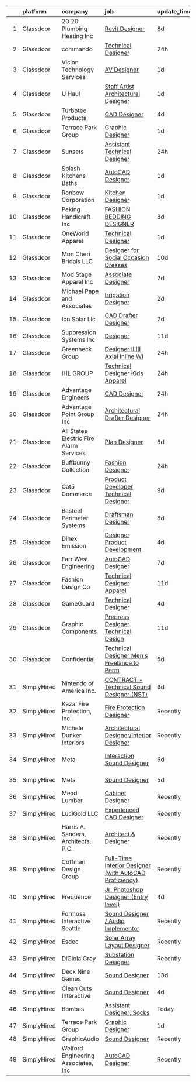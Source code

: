 

|    | platform    | company                                   | job                                                                                                                                                                                                                                                                                                                                                                                                                                                                                                                                                                                                                                                                                                                                                                                                                                                                                                                                                                                                                                                                                                                                                   | update_time   | location                  |
|---:|:------------|:------------------------------------------|:------------------------------------------------------------------------------------------------------------------------------------------------------------------------------------------------------------------------------------------------------------------------------------------------------------------------------------------------------------------------------------------------------------------------------------------------------------------------------------------------------------------------------------------------------------------------------------------------------------------------------------------------------------------------------------------------------------------------------------------------------------------------------------------------------------------------------------------------------------------------------------------------------------------------------------------------------------------------------------------------------------------------------------------------------------------------------------------------------------------------------------------------------|:--------------|:--------------------------|
|  1 | Glassdoor   | 20 20 Plumbing   Heating Inc              | [Revit Designer](https://www.glassdoor.com/partner/jobListing.htm?pos=125&ao=1110586&s=58&guid=00000182aa963e93b4f70b072e3d6398&src=GD_JOB_AD&t=SR&vt=w&ea=1&cs=1_ad815a5e&cb=1660719349975&jobListingId=1008061076671&cpc=8C48BB2340EE80D8&jrtk=3-0-1gal9cfr6j44q801-1gal9cfroihkj801-650bfff7a3a98b70--6NYlbfkN0A_cq-oEF5npqEj9pnIJdmtbY6OBrRj43zpsAjslmUo1mO2OHuSaspo5ORN-uGoQ5Xk1yrm_VpJXrsuoqV0YWpVswNf5Y48DLmrZJ8vup-I8TOpY5sTUfP8R132UXt8M-MNyXmwHk8_L2OD59kqptMzuTxS27-ncjS6qU2lxuddC_wQ1NWLLJ2UFAI6UqnMlCkDh0R7IMoUmDNeDq2fZjYyoFzJ6a6eHfpLvgDSOxvmedzH8_Zw5sx7hVfZGeLRPxRpyOSyGynKKh1cgPXTUx6-i4BIczHSKR9WkoLazBz7HLm2LBPu52KG47YEJs9aNfCekRutyGMlaR5G1exdpEcXkwEiWDDSoArROMdmenoZpGw1FKGKJfNvSpUE0mqRB2pDqVAdlQgmphngUlv07MnqoOGSGwTxCZkFUh3Kjk64yB3JDOEh0EnGNZzltId1EzOMSusxjU_yHQntWf2FQahHI-Q_vLp69R4UEzMk_RKbkM5v7ZEHZ-AANbt_oSUrfmY%3D)                                                                                                                                                                                                                                                                                               | 8d            | Las Vegas, NV             |
|  2 | Glassdoor   | commando                                  | [Technical Designer](https://www.glassdoor.com/partner/jobListing.htm?pos=101&ao=1110586&s=58&guid=00000182aa963e93b4f70b072e3d6398&src=GD_JOB_AD&t=SR&vt=w&ea=1&cs=1_30bcdc5e&cb=1660719349971&jobListingId=1008073841267&cpc=AE0A13503526ED57&jrtk=3-0-1gal9cfr6j44q801-1gal9cfroihkj801-8c53fb63c8b61fde--6NYlbfkN0Br2ksQ6p-YHHgRzZwiwd_kztYRSBS5-IpzXnmUSC-6X-z-zVlmGWgzUNdepTSIZ2qZWJnkyVrEHWfNlgapMGTxud-6O0OoZgf3pvEvUl4GBRofe8lOV3HVPG0RBuTqC_JepiRdIMk3Nlr7AFss5r0v0oczDTDhL363Qs4PdTa9-eq6cnQiAQjORDlis8iTFShxosFquom6KlhGLpikRIaqGWC2RkURPpXWaEocaJHBmtEvQjhBqY1GjjC6jvsBIun_LPkOA1kHHS0Qnd3kCOxytkUAz81jFJ-C2wribv5NAwZ2GKLnf6o_2Qvk7Q1ioLh83vhAg9ac-imhQRDUgRrfXh2LLBrcynRs7IokfCqtEwRA20Eh6iIrrNdWVFfYPqz6tvSMk5OU7l1PWK3QtL77_SHh1rvIai5e5mcJ4GDSqgdTtVyWMO9hsMvRE-t1SB7Yt-bybbHV9Y8Cah6SxzlJQhvgKiuSr67PhWQPV8ONibPBVShxsWTDsYsx013hEkGGHoF23CTWqw%3D%3D)                                                                                                                                                                                                                                                                             | 24h           | South Burlington, VT      |
|  3 | Glassdoor   | Vision Technology Services                | [AV Designer](https://www.glassdoor.com/partner/jobListing.htm?pos=110&ao=1110586&s=58&guid=00000182aa963e93b4f70b072e3d6398&src=GD_JOB_AD&t=SR&vt=w&ea=1&cs=1_0948b981&cb=1660719349973&jobListingId=1008071954326&cpc=5F003D4E935DF3EC&jrtk=3-0-1gal9cfr6j44q801-1gal9cfroihkj801-3f4dfcac5a3f2b50--6NYlbfkN0CNj7aPN_rgJYL26xExsNvwSTMCEOvAd-weWhKQvsDHsoIIkruThzqvRCDh24l_bjLQxGzcWxqW5iSN_w8O7BSQUsgASmAL3w_6b5cL1Yfjp6R6RYa5DX07ngvkypT0ZPR4Raf7kU6GnCw0xQ_ZJHxn9iDbUFdG7C09yvijkNxfd571-h0XVBBmhVqeYHbOrikxXfmQb-ohr_ZpR_pZ8EfDJDPYImY2iRrOzLPcXup26sqeU3MUtqq8LgdyR5-gQClcRaY_goqm_G0N7BCWAOlh-L8KAHTZtTDcwrH5BumgzRk3E_7gvcV4bL5se2UWlgr0CwZhMxTWfYGCgGWr6JqlmCzU3aJUWadWNUzrrHsV1ytFOs5lYh7p9_Ie8PMWx1cAUrWER7FS_JET8uVkoOvJLUUk7uX9_0b2j8b92q6v0KEh5pivMh7xXCrO1GyA-pNEbQllAZ4XpbajjQc8EUR6PKWuZQCSKI8NAywlXCejPhXCLH-ZoLQEGyCByjnUWB111D2uBGr2GhuHXgYV47K5)                                                                                                                                                                                                                                                                                | 1d            | Owings Mills, MD          |
|  4 | Glassdoor   | U Haul                                    | [Staff Artist Architectural Designer](https://www.glassdoor.com/partner/jobListing.htm?pos=123&ao=1110586&s=58&guid=00000182aa963e93b4f70b072e3d6398&src=GD_JOB_AD&t=SR&vt=w&ea=1&cs=1_bfd1b2a6&cb=1660719349975&jobListingId=1008072104198&cpc=4290530157F20621&jrtk=3-0-1gal9cfr6j44q801-1gal9cfroihkj801-2f3f7629067330fd--6NYlbfkN0DdoLzd2nH_jHSLwr2EyTkavNA8xpnfBmQyA5D2SPCveEUkVdE77MG92nAT_ZGLrJ8uGkjKKZFWNlzReuz2wauDRktVVHToaBmlQbgxSCk7TdIGG3DnKQ62IgDgqXUrUe44Ykcst7bSMT62n0NVA8m9NVD2iOxnawclwCeThFA4UKW-xB5e8N14LovF3j2QGroKGhyf1yGew3yBrafV7MbNv0yLTOluiB9dTkEqmGXPoLMSWcr4J7hlLQOVQ8iIE1NOlOyhxZAgIsrxOKEM7o0an_W7MkU1yB-3I-t2Cj3cq0VWwsDe7FoQr5CxZlxUevlN9anZIpOT4-pRJUcZzsUdzy5BHYk5Ux3XhrIFcujBQ-uXTwIAHe0qC3oHr3txQsEaoo9NrceGYjom7O-PZhyK0dfOTRQ4BBu1N6oCAJskGW6A1Ssh4x83vdj8jz71dF3rTWEzec1ayRNRwO4C1UNILePSbzDo7eyqu1lFgRkkODNabTJhtLvB5rDZhFLhIo7Bk_pSnz0XoQ%3D%3D)                                                                                                                                                                                                                                                            | 1d            | Phoenix, AZ               |
|  5 | Glassdoor   | Turbotec Products                         | [CAD Designer](https://www.glassdoor.com/partner/jobListing.htm?pos=108&ao=1110586&s=58&guid=00000182aa963e93b4f70b072e3d6398&src=GD_JOB_AD&t=SR&vt=w&ea=1&cs=1_67a036b8&cb=1660719349972&jobListingId=1008068362493&cpc=667AE6FB9717E4B9&jrtk=3-0-1gal9cfr6j44q801-1gal9cfroihkj801-9fd5c95f98394e45--6NYlbfkN0BuJRXdvue9dolYTmuHwn9XHfC0H7lVX1XEupFdILV34sA0xxdJW2kGSca0JTNFmQvbz8i2rJUwqs6iCAP5EvjyeuLCYoXrrU-oAeAcdNQQoiwKoozbvUHaTI7tGG_G3PE0HzCnHovn9y4MospxKHrwuGCIDbx4YkRCTlxU5u4O3oHzBBd6eQNjt6ZMOe3yU74dqdLz1p2OJEH4jI9APwQRYO3ziI_YNS7HFRJQfuB3IDl47tPABTWR4yKkaYiSEddJQcEIGSLDOBw8UNnf3ZXi2WeutOpdoLT5ZEaIgJ5KYBeSsf9iNfWv7r-MRbZHcf7CRSk9GPo70_yy0KAcdSx6K50ukNWVkrvgE7pW1gKipZxASL7xnfzpPyKUVCKyKXTZt3Pfeid_cUr8X1YIvrggsW-Ytn273R-Tm5w3y4z9tlCYOEGWhhNokuxpJozX-ibyAXTX1MxHSsU8PqF6-zVwx3W0l6TSpn5oZiQzfhnByLUSiVhxZ7LeLzZRNSH7IGc%3D)                                                                                                                                                                                                                                                                                                 | 4d            | Newton, NC                |
|  6 | Glassdoor   | Terrace Park Group                        | [Graphic Designer](https://www.glassdoor.com/partner/jobListing.htm?pos=126&ao=1110586&s=58&guid=00000182aa963e93b4f70b072e3d6398&src=GD_JOB_AD&t=SR&vt=w&ea=1&cs=1_fa1b4e9c&cb=1660719349975&jobListingId=1008071771163&cpc=45DC3EB807283E85&jrtk=3-0-1gal9cfr6j44q801-1gal9cfroihkj801-1d00a75cd6ac082a--6NYlbfkN0Bo_CM2a8GgFIiw_-9fb5ug3xmG_MFCzpxBl7ntROtVZTUTxHtYlRzz3lw_bP8ctj5GdDi05X6UjoVBm9mDJGIGWdcVjIqK8pDDmJmd-nspBUEUl_wy8LI9qwPmmidA7fEAc2HS7zcIM2VU1Lo_Z70hDIeXVdpCHNHoxpNIJTTu-2WsIY3EVyCX3PRbQ8PWsN-AfRxuMzln0w5B1FYIcEa9TMSpclIzcCV3wXYTMtwUpq_W_Tan7Fg-O5k8BjY8IlKY6D3VflDF7-3CJu95fT4GqwX8w2FQDml80LcmTzSmOzJTM6vHiC9AMr3Q1rAxSTpn4w3PjG77ZJCglxs-obrgkhR1UB7UzVd9EfIY20CxoBVDzF_nOvGwAx6F59PHSOAV-WNGBBXMshukEODoTP8R2Bt7C47ZXRBsd6hRNpHIzaiTPAit87A7U8dxAxm7FiWh5W_g2K9Ge5pi5DaW566Tzvo5fXDVS_rnZnmmaHganG7vv1Krd5AxUxYLiiuj7wk%3D)                                                                                                                                                                                                                                                                                             | 1d            | Remote                    |
|  7 | Glassdoor   | Sunsets                                   | [Assistant Technical Designer](https://www.glassdoor.com/partner/jobListing.htm?pos=113&ao=1110586&s=58&guid=00000182aa963e93b4f70b072e3d6398&src=GD_JOB_AD&t=SR&vt=w&ea=1&cs=1_7516269f&cb=1660719349973&jobListingId=1008074168238&cpc=EB1BD5B9C2162114&jrtk=3-0-1gal9cfr6j44q801-1gal9cfroihkj801-e70458fbaf606bd3--6NYlbfkN0AtlW_omU2Xx3W-19HQ_drmTKCWebiHnmA5lS5PDL5G8Sf-C-2-8DpByhaBU9m9oUH-H07N8MFdAYoPJbNdWD_SmPRuDkTm0iUvyIZARaF8uSpPtUx68tbXgkSLR_V-f1zQbZOfIbgAGBK04oh6igvdAZ0nACEOiZClqZI44bjFD3UY7Emnx9kkK_NJgRW-YH17nfw90oJY23Mpl4f1ORMH4xT50oH3abKXhQW3SHUMyHzQAcuQfRDvThL51Jr4W-ONwtKk_oL2bk3cCS3kd8ammcJLzK2xIkeN01d56fkY3ZxNL7SiEdRPDu5acmqqDMVmBHRT8ymj2BEVMbVMMqjcZxaBZrF6lvcMO9bnhcOfI0L27kXsy7S_VLlMQFlx3GO_zigr50Wz8xq40XTsVch6u8kukg02YxYGiRVvbx0Q4sgWiCpMNYcDdkYOwXAf9B-SW1FV3bob_30fJwoDCAtq3bJJ98RYwpDs3hVmbf54L4HVMUfEoKqQvpGsY3_IE3w23sBrawaIAg%3D%3D)                                                                                                                                                                                                                                                                   | 24h           | Harbor City, CA           |
|  8 | Glassdoor   | Splash Kitchens   Baths                   | [AutoCAD Designer](https://www.glassdoor.com/partner/jobListing.htm?pos=124&ao=1110586&s=58&guid=00000182aa963e93b4f70b072e3d6398&src=GD_JOB_AD&t=SR&vt=w&ea=1&cs=1_203ae77d&cb=1660719349975&jobListingId=1008072218303&cpc=87E10CCD0B336EFC&jrtk=3-0-1gal9cfr6j44q801-1gal9cfroihkj801-f3432d6044c31c7f--6NYlbfkN0DonuevtY08HOOSfQw3KBp3fAvihG3xPpDT0FAMd0VD7Pik3cV5ss8KkTc2yJe0r4zlChdJznvMCrNOpIsA9m8p8aM72DXU9YelPP7eOrjWSEpWgxEJKPIXSsgFxzgFElF0esAQoCLP3V6pXNrLxbUD9oV9MjmQ-pIBeFUs_zqDFl1yjuOvK6iQNlRetrnS2Hr0LENV3xkvSPfgbzfdWgH6HiVJEfc7VkaLvlhnN5FeKO3Gf3YKTHXDiubuJg2RW-26Ncd9ZrHZ4bacp9CHOhYFJPc5RNt8AZYFf410SJ-CA4jhQU-12V-EdpGi_II2uVO4lEk4oit0OVuMIjUzm43eYXIZ7CmdCMSMOX0892FWlFw3Wf79Ti6BcEvHEPAt8uNK7gKyQNU5e16bkSOrd0_PI_SRuozQEJKFAqG6PDKQy-l0_FKij6fgx84QDqtpowLIcwBgYm8_GCbzIKOfxOiNLY6irP39Lxfa3d435d5BKvFRmH_L7KuO)                                                                                                                                                                                                                                                                                                           | 1d            | La Grange, GA             |
|  9 | Glassdoor   | Ronbow Corporation                        | [Kitchen Designer](https://www.glassdoor.com/partner/jobListing.htm?pos=122&ao=1110586&s=58&guid=00000182aa963e93b4f70b072e3d6398&src=GD_JOB_AD&t=SR&vt=w&ea=1&cs=1_f51b4a8f&cb=1660719349975&jobListingId=1008071901285&cpc=07E115E50C044AB0&jrtk=3-0-1gal9cfr6j44q801-1gal9cfroihkj801-85201a040d9402db--6NYlbfkN0A4hgeKHdLyHgzaskNEvl2xXMVaueUT71iJOYpLYISQUCp9QgmWQMTvZ09UcloYd6KQeMVpT7hhyjfXGUBeQkhs49IhxJMK3vMbUxGULJs-i689UF26erXD_YWnSVyqwz9Zmh1cwSpblR7zdNPYak7urib_kVgc8TAdzAHiyk0_qinn1H1AbKpxfIpnU7psiqU5dxVI0shnIlkW6XGypriwiZgq1cSrapIVDEqtjlrsZc7q3osJDa4-RynLw3or3KXxmt5qT_phaFsjZuwLzNby1BQvux1MEMiWllvHsu0vO7uoCRhmAgPp1d0Dc4ukHjFohUV-_v7qmCGSwMXucHBQSZh68nDAGYa1jZ4KPaI6URctDjg83qbHZZVLXPytpaIHevwIkEwMKmm9D1R8UDGHpWKBl6wcTWiACtx1bGUbJSIPE_jV5TXL9Vfx0HQeuBkCbxunpEpEyFJ7wiClilxV_hKgDcfo-OAyqOBSCBOk042sESt18TFyhFpEBHMwtSU%3D)                                                                                                                                                                                                                                                                                             | 1d            | San Francisco, CA         |
| 10 | Glassdoor   | Peking Handicraft  Inc                    | [FASHION BEDDING DESIGNER](https://www.glassdoor.com/partner/jobListing.htm?pos=129&ao=1110586&s=58&guid=00000182aa963e93b4f70b072e3d6398&src=GD_JOB_AD&t=SR&vt=w&ea=1&cs=1_45044b03&cb=1660719349975&jobListingId=1008060707359&cpc=77D8CEE05F182B4C&jrtk=3-0-1gal9cfr6j44q801-1gal9cfroihkj801-ea88e4c15f4361e2--6NYlbfkN0AU9TUFfx1cWrWT37grlbBMIkzeHpL5ly2dIVydrySBsjwCoMn8jmivK_iwmwW8LA_EH0GthnXqcJqv0Mwhyq9qJ3AK5ZzDtU_EdxFpIJDc-6I3kwcf3oXJ5dLxfclj_8bb9C9giiWgaVPVplnJhc4DHuaOq3LTF_npvRQQKQYREz3vYDU-DsrcNVR4lh4Waf_KQDd4EW6S68c0xrBMrKQ9w9Krv-QODf7BbXEQW7OOTcNl6iL4atEd7LcolsyC9U1kmaJEthceE5Ra6Rix0to-BunR5x3q3DpwVmCtSTNH8F_A965Z1b9eRGkd1FeSzqwxogw04SrwlY2DWBvQN4I1p2U-sJVB410usBeqSQj1qKRoNO4NoAY0khA3h5_kEjjxYFOnqyE-P95zki4Dt9XACdVbw8h4KEzwzwbUMgtbenBOTT6nup2zw_0GL9n4VkrD9yC_enL7scrjrprk4ln1xZfTCNBhyA3-ieTM0KNDhOD8u6Xxi_wUuouUYKuFKpM0C5_OTlRWAg%3D%3D)                                                                                                                                                                                                                                                                       | 8d            | South San Francisco, CA   |
| 11 | Glassdoor   | OneWorld Apparel                          | [Technical Designer](https://www.glassdoor.com/partner/jobListing.htm?pos=119&ao=1110586&s=58&guid=00000182aa963e93b4f70b072e3d6398&src=GD_JOB_AD&t=SR&vt=w&ea=1&cs=1_e0823f6f&cb=1660719349975&jobListingId=1008072360346&cpc=983919718F9DC6F6&jrtk=3-0-1gal9cfr6j44q801-1gal9cfroihkj801-ef8c57699be4e4fd--6NYlbfkN0DzaDHVbxJ-LJZej0v9fk4K-FwNocoxjQ_zxp68kPBvcnDJ4c9ythlAgheNDG4iDAGNAGEqDU-BA_SdyzfcvqeSdX4Wb08TGsE1qPM89wKJlf-wfBo-9oShBcUC-GGYmxHQ-hkSG7ek5vWxUq2FGZXNiQ9zXe9w3mybDuVgi-prIQ5_0Fnv7-68e34nShiBqEsM6_yWfA7xE6MWrpl45M8Lpf1Zj7WAcL8his1dU2J22QY1FOO-VgAed3VIcXt0V_-sqoIuV9wrhRYoM5H4CldatRAX6vL8Qy_fti2ASscUDT57O5dCvSpgfKTnojx27sxmNCcsrZIjzqhT5Zc6yLF7jaIOlxFq9z2qnf2w6sBDtzbsCSnxjyZPKRe_tEPGkeZHgABDTXKtvihL-YJJ7nhEkosfYJNJO9dA_h8PrIvq_GbrbM0nNd_ULh7rETjq4Hj3oTGPm3wJsvsiC85bLmw31-bXZq5yDrlzufxtLd5UHtdhlagbLRf9iOgq7xA3UeTbfmAjTsJb7w%3D%3D)                                                                                                                                                                                                                                                                             | 1d            | Los Angeles, CA           |
| 12 | Glassdoor   | Mon Cheri Bridals LLC                     | [Designer for Social Occasion Dresses](https://www.glassdoor.com/partner/jobListing.htm?pos=109&ao=1110586&s=58&guid=00000182aa963e93b4f70b072e3d6398&src=GD_JOB_AD&t=SR&vt=w&ea=1&cs=1_7957ed44&cb=1660719349972&jobListingId=1008057203121&cpc=9D6F0C30B1838A04&jrtk=3-0-1gal9cfr6j44q801-1gal9cfroihkj801-02c681e6a28d7d5d--6NYlbfkN0C2SVAOpOeIWQkPp9EeCSLxTLheLRty2uanDx8E9nXZ3rFVmSnLRG2mnPkAGh1eSW3J8lYkoOb_KFWOvSVYCFcDXGFAYyF931r0qvnzF8wbzBbi88hfZB9ydUA69pmQIBAof7FIlT2vX-mmIjQV9JLXDTdSUMv-n08TWZ6m7jrIGoi9Ns_SLfdzjbVQt8fhfZGYJhIrcKUpL-uWUY7FWi4J2TjJcxhQEE6daGKtuEGUAZeVvUa4NXMGNm7ogZqR2EoaTzo7UFF_G3wPD6cbOEP0uCsxelzSTRE7i0wneFygusNPVl8z0ekcwkZzz3fBvH7huYcdp_SNMxfKy7JPUk7GTJw5gN6CUrhMvC8N9iUFVGHMiPTEaRxcwl43qGkDoW2ieqfVlTbbgRdkr0lfi4eg5WYuDCQgttkScNtyp55xYhakllFTfFygqK5kT0uZQ-PuVpFAIYDxnVdLdAH7-chYBpScrOtbdX4HuNzF43WZYl8lG1rJHzNB5Q99Gcjrkem5BqFAR0NjNrOTtUrtKJWk)                                                                                                                                                                                                                                                       | 10d           | Trenton, NJ               |
| 13 | Glassdoor   | Mod Stage Apparel Inc                     | [Associate Designer](https://www.glassdoor.com/partner/jobListing.htm?pos=130&ao=1110586&s=58&guid=00000182aa963e93b4f70b072e3d6398&src=GD_JOB_AD&t=SR&vt=w&ea=1&cs=1_a404dd56&cb=1660719349975&jobListingId=1008063489969&cpc=BC94DADD91C18169&jrtk=3-0-1gal9cfr6j44q801-1gal9cfroihkj801-0f7fafcdc3d4c6fc--6NYlbfkN0DsBOlmEAMqZtav1V1WKZO3RUElpafjggtWvxyDQ3xFSizXPSZQh0Wdvl8rI6sPNq5_5QAC6KY7joAEeU6mLGyfgOpQqi3NUQp1PdpAUu2zMrtLcAgU0faCwSeUaqHQ5lthxhYf5i83E4_AUB0Y4M5_KYJTz2y5debrvioOIGbgceSZp7ljH9cPAaqmk3VxRn_sUpNd3M-7SF8WUpfAn6C893ReM_v7qZbKqyj57GZsykN8597IQjGfLVh2I42A66HzvsnstanMiQi8zzBaHfvQMh9C8vnL4J_uyPdUYj8PU29C8UkCdbW0wdSmCY80R43y1W6rVRrgy2bnCWkYiJzJbRHtkq_jiwGxzfjMc2-Q6O6_Idit_NJAfprzl9IT0_VnNSskNhqOtZRtKrW3eVfCwS9tlFc-P07fEmhEJf_26REiPSnZiBnw0BsTWjDgRO0_6UOamJgnL2_KT5i_5biSedFN7lsPrUSlTi3dEZtd0YYwUIwneXpZqFe5mcBY6Dg%3D)                                                                                                                                                                                                                                                                                           | 7d            | Walnut, CA                |
| 14 | Glassdoor   | Michael Pape and Associates               | [Irrigation Designer](https://www.glassdoor.com/partner/jobListing.htm?pos=117&ao=1110586&s=58&guid=00000182aa963e93b4f70b072e3d6398&src=GD_JOB_AD&t=SR&vt=w&ea=1&cs=1_6e2465b2&cb=1660719349974&jobListingId=1008070298890&cpc=3AB15119A9A7BAF3&jrtk=3-0-1gal9cfr6j44q801-1gal9cfroihkj801-d4cbfdba54ed6329--6NYlbfkN0BkSbR0V3dZQ26ZCZALkw6lta4KRv88Kn0dQzq1A2C8460wIGFR5vD17JzSkbKNtp70C21rTnWH_2Ay8N2gus3z_gMVzjBx7fGIEc9u3QxNe7RIv-Xj6Pb9rxu3HR2TvWkKXy2Nw_Q6h6g9_peBeBXHJVUGFkqPjeCv-4mMwyoNELh_QegDyGvnuXSAy0-_Th52-jKGoy_vWDynNLfZ6mzCj-vj4IWgVkPtvPlmiaUw2KcnXQ2CUiiPMO4OYGB4clXs8F0y7Bxiubhm-Rv5gcv-fZoykZIFmchwvpw0X5B4SOCD_2D64iyBVmLA6Csnd4TW_C8eg4VeStsSDFRxA1SVHO4Ax4wYLnLjaBq7F8I0oeqdnCRD_lEMbLePbKU8mqGzs02bnnPPg3uEbO1hfrd3j44zQtdaAkeDYqZXVl_edo_yF7vmvFexdBNNX7X6dLIPAlwdA_e92D5b_vW0a0CroGHppcw2WKjfH2r-fXCSVsbwF1GtL--TlZUqKBz4KrA%3D)                                                                                                                                                                                                                                                                                          | 2d            | Ocala, FL                 |
| 15 | Glassdoor   | Ion Solar Llc                             | [CAD Drafter Designer](https://www.glassdoor.com/partner/jobListing.htm?pos=112&ao=1110586&s=58&guid=00000182aa963e93b4f70b072e3d6398&src=GD_JOB_AD&t=SR&vt=w&ea=1&cs=1_57c58e26&cb=1660719349973&jobListingId=1008062722285&cpc=3A0863B873159B90&jrtk=3-0-1gal9cfr6j44q801-1gal9cfroihkj801-793ea2b8833268d6--6NYlbfkN0AltJ253pYd7wDA5Y2c0vzit8wethq8AtlNTe4srNQsaMr1ddl5u78dhMEsIaOxeU06uSJJC3AEc-chpyL20WesGMUPH2gNmTYRvenCJuxF0rE0hF52mRIjDS4HRFqqmHea5E469iJwpo-YIvN75bNkgHRVxDi0dxjqQzcTfq7MYxVj_E3OFJ9zs6EjzvJlCk9KzrPXnfwlq1mgb4TvOSt-YwqzwnN4nAvYSqmEd0AUrRPpINLl3sxm6Hkm7m6HcfSjr1Xl2aGJouHB0KtIYJIgicsm4w0gUiwjbtBnrGBm5jsq0hYEju8R9NByZ1a6KtlsABhDHzkyRy2jMK2hfhW8_gkbq9tJeCAFHdKKrD35ML3aNg40GxNwBy0B4UdWmfoUPKjpOpJdSiCA-Mj0gr5K2TbKBO_XLwz0DDxFbESK6BbfYvJKPI4eW3kvlFUDUImeJWtUiSLYhp5WtsqlCLZApcKVT-Poao0CCnxFvu6hJukc6w80tDZ5OYLNqkPjSZBvrYiHhtYnGQ%3D%3D)                                                                                                                                                                                                                                                                           | 7d            | Provo, UT                 |
| 16 | Glassdoor   | Suppression Systems  Inc                  | [Designer](https://www.glassdoor.com/partner/jobListing.htm?pos=104&ao=1110586&s=58&guid=00000182aa963e93b4f70b072e3d6398&src=GD_JOB_AD&t=SR&vt=w&ea=1&cs=1_92f8e283&cb=1660719349971&jobListingId=1008055817251&cpc=23F4E3DF99BF923A&jrtk=3-0-1gal9cfr6j44q801-1gal9cfroihkj801-5d005e2b9f21a7e4--6NYlbfkN0BqMcTGxSmy2DCibIornqcAeUmmnE1iO6zpiC814saN_-MzN0i6PKdYWzyjO4tngFny-nkdZnWrgivEl-wcmCszWQ9x5mntde_LNopzslofO-68xSxTQrY6grVzfWDprGqPRZK2E-H4x3tFmwmJ9pgYq2yE1GEd5b-7ojfw5kpL5BzLH16P47UAzaE0QidUYCQsU1-Fd_PvaaQgcG8xcZdXcbKVW-0Xf_NGcIYyuB880HDBdw4nYC7LakkBnKAJ7vEzPiKfU7Ea9svKGmvCPuhRR3fbogrE_yWZnOrcKNhYMY3dEr8RSzMf9wf_7SL0S4vLtF7f_m0PCxUB9KVU4NIR-tuafnQ42FeJZ-YzejvpCwlOT2DRrBMhkA2zLA6SRiWLRk9xmu-Sy1JaiGkhtapSXrRuDlFEtH94UV4UzA4Q42obCIUpgtxSlxwvjzcLwo2SrWW13q_ur8i-kvFaxjmucX0k8jws9cjSjC3Nz25OTlr_zjdMVwNJ4L8tyr8PPvU%3D)                                                                                                                                                                                                                                                                                                     | 11d           | Breinigsville, PA         |
| 17 | Glassdoor   | Greenheck Group                           | [Designer II III   Axial Inline  WI ](https://www.glassdoor.com/partner/jobListing.htm?pos=105&ao=1110586&s=58&guid=00000182aa963e93b4f70b072e3d6398&src=GD_JOB_AD&t=SR&vt=w&cs=1_f5379760&cb=1660719349971&jobListingId=1008073546137&cpc=0477E633FE2EE0F6&jrtk=3-0-1gal9cfr6j44q801-1gal9cfroihkj801-fe341cfdf56cee89--6NYlbfkN0A-asJANC2nqx8PCKAOhKZj4mQNaMuEUdtKDt8JR-BKf0RpIOkaRwXlTFkpweKup5if_m0fwex2bSBv_jFCfT0WP7-W4fXScKurRafpbwqdSwuNaFiOpf1LhZgkvf1YW5mhRVNJxk08WSGrX6Dbut3WujFOe5D-4i8hlzbcwPRajQNPLTflzaELoPUwX1nZpYs4T6jBsk7YQYJFzC32fVDyYW47S_kWFYB2bZdD7RtBglkEzS2hS-m1BQWxAdEUCtLL3zASde9ZCqE591hjktp65YUu93fjV1jCaV5M-ehU8bRGuR3q4AEgiNdYqc1EBdirZBNE0QBcy8JwoMH8xNRKaZMim0jYsrQA2WvDZ-NBrLDrUcFINKs5PNEcIhqmmFbEIjfamRcmDA1mj--R5TRDQ_xBpw8T9N949_DmrVe6OuRloWell-VXFi1XA69W9msNbdLQwuR3PxiP8gZ_Fo6k_D9t7A4e5Syn4nhynGv7ACACwey2_4By3kaOjBLvy7r6mW5XYcnUKPglgf_z5m3_mvk3mYDzuZIpCIsGEj29CIDP5d1dJSgG3Ih-PcLeZpHCqWPU4vqw4cxdJq3A0tFdaXV1i3PqJ4aDnTvlsAC-tqjEV2GYabkqwwmdFgvIBmsAPz17BLInjts3qU9yUEszxfu3hjXYpGrgy9KehGL1L5po4eiq9ifU)                                                                                             | 24h           | Schofield, WI             |
| 18 | Glassdoor   | IHL GROUP                                 | [Technical Designer Kids Apparel](https://www.glassdoor.com/partner/jobListing.htm?pos=114&ao=1110586&s=58&guid=00000182aa963e93b4f70b072e3d6398&src=GD_JOB_AD&t=SR&vt=w&ea=1&cs=1_cf74dab8&cb=1660719349974&jobListingId=1008073551798&cpc=6BDFADFCA66887C5&jrtk=3-0-1gal9cfr6j44q801-1gal9cfroihkj801-35ca708bec652e01--6NYlbfkN0BTy4Vq3kUv-8E8fBOrhZt-7WJQYqv7u2ur6JnxlE7nq0Vi-lP5L835nEhUPDuQN9Ii6fJC0HyBSgexD3C4k5VC83Vuw3E1XNFtYQtZz47yK2soeqwb0ZSclzG8hx8KfubYCdlzeUdJYe2abnxxwdrUthCH2fCe2dUPWrVqSb2bFtb0WhgEiKdUPxPx6gPnZIXAzFOalwHQafIa1fiWY0jPPJd6CPG5dSn4aPHCzaQZBKghh3oQBeQ9h3dDcIpqeJRgbfVx_9b2UWPYJkn14R8O71U1UUzdakIslTrsQeaLWbgnE4ibVW7fxdwgr11Jx4j9IwSAt7NoeBlx4yKBZbIT0GUdH5bi7e-BjxXg6TrDvH8PQ0dFcMAXQY9Hl48z54u7SGNuKvnxeB0_CL0KVCPqfN0vh7q8vuqe9ijAOhdNI8PoilZhooMux-gLBLOyZCbjWFV2ELzoeDOePXVWnPY2lCgbcWfrs57XM99ei6bVg7VpDRNrDoVMt1GxQfACCvh6EuzUj5AEmA%3D%3D)                                                                                                                                                                                                                                                                | 24h           | New York, NY              |
| 19 | Glassdoor   | Advantage Engineers                       | [CAD Designer](https://www.glassdoor.com/partner/jobListing.htm?pos=118&ao=1110586&s=58&guid=00000182aa963e93b4f70b072e3d6398&src=GD_JOB_AD&t=SR&vt=w&ea=1&cs=1_59b47f70&cb=1660719349975&jobListingId=1008075166974&cpc=3F31A6B851F28AB5&jrtk=3-0-1gal9cfr6j44q801-1gal9cfroihkj801-18be19c662c24d06--6NYlbfkN0BH6viF8WjaMxqQ0mPf4qKbvr6QUaLAnI9iT85MdiLLH4X04agwAqVBzyL7s2qtJyEpzfDTxuLp4WxUvrDVXPLALTvhfjGJCocRXZs2kOmOzSLo2ViuIWfNRivlogvxeOTGJXUD-4gEHgNbQgrbn5U1lyCuc8N0OsAnHA6KnozGhhxHiZnC_EgcE_qO1KqaCztmVh8EjupaPxRb1ZBWVCHe7rhYdLv1PEroa57CwLjQaXjuDfRrmm8osoSCN2MhXfZJpfz_Hj68JelUv5VuDpgmg0CcBMKxFZPfOl9HW98LtfCzqmz4ZU0IkUk6GHD3RYIj6A0VOyO-qJKpAGPXLt9-SsecUsZ2C9IH8GG63mRgZRpJiigp_9NXEjvjrE99rOOT5FODwhEDmFe8V55sh20QSmi-WdE6RXxIud1rqjNoU3QZmrnjbX6i-lZ8cNFsdX2IDumRORnIf2yPpMzUAER0GYpeMjEKIBhvttU5WiaV3Aoa7BdgTWcMQDOEU0_QrrcEvB5grLf6aHZWke3DZGiRrBUdseari4x8LaV3qz5f6Tp5TBYzbOX7VUI9NfDH9vN9dR4SIVMTDw8Mm7tXzFWfQif8id0guSuFJWCDIkl8uT_cj1tmcNRuc4qoQcldtXU31grNv7j3u74k4ZCSqKG_1u0yXIL-j2lN_kVeECJBffpVvh_4YsvcNwWhJh66YGFFDEzbiZ_AS2ywd64vy_PdgG0Q-tQ3E9oH6cIUeshdidD8WEwPxstsrTgGi9kR_yl8niNT4BZfOAVETEJCaFG8za9t7yvfurs%3D) | 24h           | Santa Ana, CA             |
| 20 | Glassdoor   | Advantage Point Group  Inc                | [Architectural Drafter Designer](https://www.glassdoor.com/partner/jobListing.htm?pos=111&ao=1110586&s=58&guid=00000182aa963e93b4f70b072e3d6398&src=GD_JOB_AD&t=SR&vt=w&ea=1&cs=1_1f5d6cff&cb=1660719349973&jobListingId=1008074261822&cpc=F644A34D898A6F7C&jrtk=3-0-1gal9cfr6j44q801-1gal9cfroihkj801-90ebb22cf9b9e60e--6NYlbfkN0DZZww-p_mr8GWlqIRBY21Wjl_Fk3kglyx5_HcxykVqwXZdTK_RQWJFMPDfvLyyE6PmdUqIvGyOD6EtxoS7Eo37L8gmpkUexoxb559mMdWU6z4d-IIrQnTDK3Bm4e-8ortEWKVoTI0DKQ04Giz_xN2VzMF0qYheMzwt_vPs7azeuPd17M2jF8SDK8jbYJ6qmh2hUasSd0bL3h6LZK8Y-KjugPc7cCd_42ax4TWJFRv3jQQScOKOoMkDMhBYHAmTglj9vBQN1Cayo_pYPnEFkOxhMiWSugfFBhC53LrUI7L0FWSr9pEUVDzVvbVTDJVNZoaTnIKg3rTNcJEjmNSISkwn8j2LCgPsDu9i6wlp_8sKXNjg9K0pkxTEOTbf1Hg-a0UPPEOzIFBE8M2l3YcosdmV4tRO0FmgNognwQDzd5ZtaSqfMPLzU8pChLl-eVbh1wbCNXaD3D0zw96DRBxXz4ei8rPuPg92uxUMCsj7SoO4c1aA_aF2npehXA0bTwDxSTrmv2EDoEFArg%3D%3D)                                                                                                                                                                                                                                                                 | 24h           | Woodbury, MN              |
| 21 | Glassdoor   | All States Electric   Fire Alarm Services | [Plan Designer](https://www.glassdoor.com/partner/jobListing.htm?pos=107&ao=1110586&s=58&guid=00000182aa963e93b4f70b072e3d6398&src=GD_JOB_AD&t=SR&vt=w&ea=1&cs=1_4eb37dbd&cb=1660719349972&jobListingId=1008061012674&cpc=0518DE05C93B4EF2&jrtk=3-0-1gal9cfr6j44q801-1gal9cfroihkj801-93f0bf68df21c553--6NYlbfkN0DZZww-p_mr8GWlqIRBY21Wjl_Fk3kglyx5_HcxykVqwSsECBUlGZCPsm0yf-E7yu0zhvUXGcJjHrBv0IomLjv7eCfYKf8yL66d_qkjACo_w8Onq7-aKF50xxptXRwqxvXoVHYoZvqVwsk1_Z3p0c3eaQ9-PRrg4LhznUiNmgVJmo6ULPJqKOCGPP6-3NlauJ6CySF23Q_p_ClULHADGZwHyOGz0uqvx0YuZf-VfpLx2CS2mtjOPwmUzpk34J8bUh-m4Ca-WI-xKwjQaYCsU6fQBZe4aXdY4A7jQWq2YUJQ5O-pOITCbnEMOg8HEtB99GO6-XhRXWxQbeN35e6xPal-KBkeC0IGyZOb11-UDRFsrieZpYNlm7QLCNEneuNvtEcvM7z0dxrAjd5ryloincZ0VSd6qm8XmikvMs_1HtJ1l1RZ6PN2JP85rz6eH-lzQq2yAcKm9F8zaSD2becfadhbCwdk50MMIZN3Blk7D_2FR8eH50dItF2tDRBck_FkH2s%3D)                                                                                                                                                                                                                                                                                                | 8d            | San Francisco, CA         |
| 22 | Glassdoor   | Buffbunny Collection                      | [Fashion Designer](https://www.glassdoor.com/partner/jobListing.htm?pos=121&ao=1110586&s=58&guid=00000182aa963e93b4f70b072e3d6398&src=GD_JOB_AD&t=SR&vt=w&ea=1&cs=1_8171a05a&cb=1660719349975&jobListingId=1008073771530&cpc=632C08DE5A4EA969&jrtk=3-0-1gal9cfr6j44q801-1gal9cfroihkj801-3e6e9d56f82b1078--6NYlbfkN0AuAjYKnBHsdkcMxrD7ZJITXxV72vImVt5xOyKRJQecNLptHT1ZOkyZWkVnBbPTAH3Xo0kVTngzI4-YV2Wc48WYasNhDRVSzkNXIVHFyYHDhf3cfMYeO_HqIlg5dckDiyzKtEE8Wjsck6ud7uRv-r1paZynAdzdjEwlBzysZwkRuqbO5FdC0kOeH0_yByxgsHiYdjV6zo-uQ7eKhhIly9ALQfGqoVBN5VPMkeIMDhYTuYcdJiDtVUdGsiQPNJfHax7gW-cqCkbRr14iznqnV2yFmrGJwkoHTKzN5gmrvOUcxlZ8zsX_p7lGBqvGGuQYc30nC0J8ewNBvcdZIHJGGCBZ29EBpz2veNnn8TgTzam372CfXJ0rCwVEgsvRiubKxh2un4n7H8DlQfkiZH9kPsrClILzADQByxeQ4TXC2r2T_mP3o8dARsmBRHgLNmlyeO-pk1YtIx4IpB2srIEsLe4xNGROj-Lfs5M79zgRiyGN1UKAPFvwAXsA5UJhtMHVg3w%3D)                                                                                                                                                                                                                                                                                             | 24h           | Sugar Land, TX            |
| 23 | Glassdoor   | Cat5 Commerce                             | [Product Developer   Technical Designer](https://www.glassdoor.com/partner/jobListing.htm?pos=102&ao=1110586&s=58&guid=00000182aa963e93b4f70b072e3d6398&src=GD_JOB_AD&t=SR&vt=w&ea=1&cs=1_aab5a2c7&cb=1660719349971&jobListingId=1008059154538&cpc=43E74A24659A8E2B&jrtk=3-0-1gal9cfr6j44q801-1gal9cfroihkj801-395e4e0bd0fa06fa--6NYlbfkN0DK9H9N0sZiEMSpusen9pyD9pasoyl8lokJZX1rdmvB8mNqBWqYEetkV2Vjyq9u2qcQPx5EB6qq2fC_RuLtjRpLoNGmq_lUUo-MKVbDGmdXCdjlCrYdNoRrDiHD3QcyxhieZ-qNCAgORS-FYNlMEDZm117h7d--lX_GVGJkpkReo0LaR7u2LiNXz79lDjM0qMRN7qjQz9Ca83pb77EEuoFzhOeE7qtTFeJ4B6Z-P92XDSGVq8vslKbJZBamFpdt3Aot18W46BQ2OAKlVc5PFFXt6WMHMmny3-Cg3ixNijB9IehS388IPsgTT3zo_8FRxuzolq7zqih3QEvKZrKnxSZMUW0y_Vb-3iDWGn4KSXecNeMriMbkyZteQh0JLmDGcIONV1SdY_GnyKGtQaPLBoPuquUsk8wJDh6zrHObygqaNTuPGeLdTU-g6K-DNOMxMz_wyjWfe57VXPtn4-Ooh6kcqv7m9J5hHtLS15yq92dld3Bgu56HHE4aqC6lceOUaI-gkgQvr4Y9Gnt_uKZAYqvpJi_Fp0QYQB7ChbdONASmc3EdfnfAXk3KQO723QUZsiKJxcU8qKCM5Q%3D%3D)                                                                                                                                                                                         | 9d            | Chesterfield, MO          |
| 24 | Glassdoor   | Basteel Perimeter Systems                 | [Draftsman Designer](https://www.glassdoor.com/partner/jobListing.htm?pos=115&ao=1110586&s=58&guid=00000182aa963e93b4f70b072e3d6398&src=GD_JOB_AD&t=SR&vt=w&ea=1&cs=1_ce920405&cb=1660719349974&jobListingId=1008060331905&cpc=213CE8F051BF93ED&jrtk=3-0-1gal9cfr6j44q801-1gal9cfroihkj801-ffe26bf24b1f8ca0--6NYlbfkN0BzyIYrTMR_AjNKh_kvAG8N613gtHPANQ3sdLTkrtBd-_1wqz9nNuSySwYBWmPUmtw_YMdyJHbYuCJgbKUfJn33apBx91XA_3wExUuwpSdMuBHnVEHaFifqJbrN_Q-4y5iRoSyvoIqSK4PzN0A-wIMhqtede8dp4wywNLrDx6Ou-Nx0k4GJRXilCAnCtsCpqcQHvpPAlq2cYHLcyc2RuTtD4XPl5f-tGl2R0PwLEH3Szlj04AaDN0Rj4eUjqCc0B2bGQvrNoXkz76j9suH34_GblGR7pw6arSL9X7qgswuk_ZZ6L7rOWDpnc92q4EOl4cDE90zzeATiJ96Jqk8tNNM6KNbLqexCcWO6WQ0TYLzjeOKfwGygmc1fyYWyRSU57zYkrcr9-ahZXK_IDYaT9zfjVb06ouygVMyObLcvRi_rbEDFfdNFozB2NO6dP7IAjUWRFv4aaCReoohtR9sICvX7ldpcWyAsg_v_oHhNZ9jSnMqMlKsY26YeVb2NfqioiVk%3D)                                                                                                                                                                                                                                                                                           | 8d            | Frankfort, IN             |
| 25 | Glassdoor   | Dinex Emission                            | [Designer   Product Development](https://www.glassdoor.com/partner/jobListing.htm?pos=120&ao=1110586&s=58&guid=00000182aa963e93b4f70b072e3d6398&src=GD_JOB_AD&t=SR&vt=w&ea=1&cs=1_80890c89&cb=1660719349975&jobListingId=1008068759646&cpc=FB91BA2009EB6168&jrtk=3-0-1gal9cfr6j44q801-1gal9cfroihkj801-92621947dbae12ba--6NYlbfkN0CtwOkgDuej6vPfWODMxjOIyNEohQmdYMppGq8y8dOpBhDQGscm3dodDkOEZoRifPLiAkUFCpBwQej5js6X8SDdumdaAJnxTfXWrZ-9t7mWtoF3nsX2pG1jUJks5sZ6jhIuRv5YJZBdi4MjuxrDI4ed8VmwtgAX_DKahEowBxMAzZHPn84W8W5_e_BeMw7zueehoSP721IeTfu-jvfHplJpfEYGxlYRzV6GUncxdMZj_5e4g1CPcKjRO2tOBzHgZ-NjhgsEL0x626nIs8e3Yg32GG6xLb1NLl6-SjJlhitAhOijLXpNHGqpifXYh8CNpYUMev8KwDQtf2tqnlaDOxxrz0jR589D5gLD69-EIbsxgWLO5mzGgG4floHU1AGqKvT8TQTEpA07pC133HJ-5332s3618aC1__YfRkO1e-iBSTj6M5v18157ugkv9XY34jlMQUFyqU4fw1Yab_JIugv9EgrAKybFhAc8Xv_N1j3FEUBf2cOz1QGd-Hbgjl3Sy8kX87blF7aMFw%3D%3D)                                                                                                                                                                                                                                                                 | 4d            | Dublin, GA                |
| 26 | Glassdoor   | Farr West Engineering                     | [AutoCAD Designer](https://www.glassdoor.com/partner/jobListing.htm?pos=127&ao=1110586&s=58&guid=00000182aa963e93b4f70b072e3d6398&src=GD_JOB_AD&t=SR&vt=w&ea=1&cs=1_c246482b&cb=1660719349975&jobListingId=1008063527374&cpc=F0038DB93C4854FD&jrtk=3-0-1gal9cfr6j44q801-1gal9cfroihkj801-7ed93191647e26c9--6NYlbfkN0Dra-j6OQ9VPRfFqecaI86V0A4_x683DNlTDs1rdlUj37JdK9I8TBiHp9yrP4NrFNDR1zhR86vbYfl56eoMZngGEfsd5lwFODamJvPQ5B4qDYhmbAa5lVX6KUcx4YkWKmAehIE2y9unQWwHMSmRBPjByhJO9D3viVvDi3UOR29bTg0eZ8TB1CGNB6bCJYPAxS7n2I5MV_FgdFHdsQ-3QyCSMiEnqd9JG-41NrpxiD36PCxBjMudcbWghlQ9c9EU1JVcrfYR0YkwVMMFjEnY8gkj3qJh9bgIl8K2bI--ahwi-4x3tYJEiKzYxmI0cQHYnW_5R7sBxp8c75DAMe4zk_v9GK1arpF4s4_cG7gIaHTwt8ItG8VJPQ6xQe2gpHSHBBWBFMJQiVpNG3slKLJvAlVxjVA1TM7NzjgKfmt58eMeM23Fw5FszKb97bAFXW8Fo--rzlFH-4dStrIT9X9DWR0SgXIxez8WF0ZlSJ95JEgAayLIyi6DcB0hTMqcw5knD3GcTSbm0hEBUg%3D%3D)                                                                                                                                                                                                                                                                               | 7d            | Reno, NV                  |
| 27 | Glassdoor   | Fashion Design Co                         | [Technical Designer   Apparel](https://www.glassdoor.com/partner/jobListing.htm?pos=106&ao=1110586&s=58&guid=00000182aa963e93b4f70b072e3d6398&src=GD_JOB_AD&t=SR&vt=w&ea=1&cs=1_5db708db&cb=1660719349972&jobListingId=1008055763450&cpc=0CB11CD7058F7FAC&jrtk=3-0-1gal9cfr6j44q801-1gal9cfroihkj801-5bb5f07c0842c447--6NYlbfkN0ALDf5Qw7_lmBebYuOFiMG0mUFYbDjs7WqN4ggbNCB8LpRRlyXzS2Rp-k7YZlbuLZZcGHouda50a4EvFQbI8BxpISs_gmeCULCpi8Q7Vr7vLinp_-EN-NzeIjpIQ8D8D0-WVAyIyyn-z9_O4EDosjYNdCTf10aznf2ZZwXFgVGBoQ0SsavF3078Ze1zZwNDIkPP5kPr3skB87ET4qMys2lflfwDzizrwICU0EOVLh7LGI6UY13GOWLmzbn5CCAH8Uq3u-952l7Ryy9RLFATPpPm_ktc4K79ibTUE-MJZ3jur1GI1wRYoRGNBaYCQFzktnhA4VAFtYF1PZv0vsTvYs6gDCG8r64SJ7eycksfgmeQSx91r4eZt4YhsaG5XXRUdEVAzkVbS_9MrN4k28o4qG2QFkxZtN6O9hoAFjNkFvNSLyW3LHPmwxvedRRIw647wATEOK0nzbDX8BK5Fk9c8w-lP-fVHeAt_hozYpwqpZlpkZ7yBRyi9eZSMyYOTxsl2UdFdKIuZOu-tQ%3D%3D)                                                                                                                                                                                                                                                                   | 11d           | New York, NY              |
| 28 | Glassdoor   | GameGuard                                 | [Technical Designer](https://www.glassdoor.com/partner/jobListing.htm?pos=116&ao=1110586&s=58&guid=00000182aa963e93b4f70b072e3d6398&src=GD_JOB_AD&t=SR&vt=w&ea=1&cs=1_a698f10f&cb=1660719349974&jobListingId=1008069027861&cpc=0B561D89933DD0A0&jrtk=3-0-1gal9cfr6j44q801-1gal9cfroihkj801-d95b259762d2f370--6NYlbfkN0AtlW_omU2Xx3W-19HQ_drmTKCWebiHnmA5lS5PDL5G8RvaRScdHDRj7Xsjpvl8WRYDEHMST4CywtzaMTEZT_d8xNA4vYFs1DHdl3vX91onxMR85R47zMK7JATIND5FtM6H5Hdt8141s1EcfFUms24qLszpvSVmf59kKdOhxmWq6KghRSw4m4ODkG41XbMpcxsswzOl22-fc1nBtO0D7E92qBT6yc6SyonSDFhdbSWSD-_ygBs12bNdfKMydkFhKjz6b9jqjHlUdQ5NLnVvCrSA0cSoeKkyzCMSZOIhwE-fgCOhEkrCtDVskGJ0wQlJ9QW38GOxQEqmdRVNX11AjP6Ji7Q5TJZBalbQm4rE0wpq20J6z9_vdxbJqR-oUdphGM3GMAYVpuck8qGjguPedvoaaCNLB7z3-vz2h5oSLn3G8pFw-E4tIf4biViLqdF1DfezskK8HoMdHpDZTK2_b6iCDhpLA3y1bsWfeDyKxe-QGFj02sf3-iaHKFpUtDGvP_rOp8hAC8AXOA%3D%3D)                                                                                                                                                                                                                                                                             | 4d            | Argyle, TX                |
| 29 | Glassdoor   | Graphic Components                        | [Prepress Designer   Technical Design](https://www.glassdoor.com/partner/jobListing.htm?pos=103&ao=1110586&s=58&guid=00000182aa963e93b4f70b072e3d6398&src=GD_JOB_AD&t=SR&vt=w&ea=1&cs=1_15cc9126&cb=1660719349971&jobListingId=1008055808782&cpc=D468B3099C366E90&jrtk=3-0-1gal9cfr6j44q801-1gal9cfroihkj801-33707eac3b5ff899--6NYlbfkN0Af7IH--f52cTUDwFMUanxXcd3NiV5wYJyzlyk1G5yREShl-658hPz7Rle46SFmyreZOWM4PLmTLmT1cqDLbK-tLJkcKLTpqOlw2Fv_2KdxQCPRP5pP9xp0wXPTe_VayWpYcae4QOdT5breGa0CpIZh07SnkQuAhgMNg1qlDiA5Mo2P3wJDjlD1AXKI5LIw2CdpX42RVeDOLVfzQfl1KC_ZIIBtOtJFchX9L1C9SP1Y1idSJZBns2keJuG9QB7o3wKciEb9TSKH-CZjJ36ZoT8Isl-VgOlxweSeBhqiXriZzPcBszyuO8S5c2P9goQMGlY_Ec8WwJFHEtnDdYjiS8iE617B4FVgMwpwUzNeVX1Ir-1TeMfw4nI0V1ul9FbN0LKGbNidL1_RJ4Ya75_XxY7AR963Wd6luUV5EildQEZzXQe1uCV7vzmMHOH40_4VjKpTrrWPKm0G-iFQ5oxjJgXDlveDhLPIBArIOkHhFzS_I6-IzWDfX2akWJpkX3ZEA7K2s-K55sxYHVK1Ox30Zln8p7-qLsmTOME%3D)                                                                                                                                                                                                                                         | 11d           | Greensboro, NC            |
| 30 | Glassdoor   | Confidential                              | [Technical Designer Men s Freelance to Perm](https://www.glassdoor.com/partner/jobListing.htm?pos=128&ao=1110586&s=58&guid=00000182aa963e93b4f70b072e3d6398&src=GD_JOB_AD&t=SR&vt=w&ea=1&cs=1_5b2eab27&cb=1660719349975&jobListingId=1008067356175&cpc=14D5209370AEC984&jrtk=3-0-1gal9cfr6j44q801-1gal9cfroihkj801-14dfa54dbf06e548--6NYlbfkN0Bw5nMmE_9ydMmkFwclqcsXVMIQE4PmsRPS_jC_M_Rtp3tkPn5Tt5HZV1eHNfLjcAj8qmuoN-UpFHpaUl-zFK_nB6Oe-pDTvxaOF2i17CQvtv1AlZL_z3ZbnC7FSwbAhqZbh-Ciel49IhviB8vCGgIltO4APYQFmUy7gko7P_12hsPfvW1YAa12jOS1EptxIhL8gwrj_jcdiQJx5b5nQVk5nRozBujc_RyqthNJ41uC2dHWEQiv5ZhHx7-6u7Lhvr6GlPpZFMXT2eA_3TzdFTYC97huir6QT4VI8LH_91e66n-iKjhhc05RazyocRb7MoihOMYtgWOUwzj05MtH4vDPPuebvjr6wMWk0rdwEiVBOj1chPkcgkF7PUf3u2IMj-Yupws_oIcNSI3V1kGeF0fjxUVY4PPGwYH-UmlYqU7VBYx8EayD0V3jYc9QkpCC59apKnr2WgoZdxgkqWAUmNxw2dTA1VzY4tjFGuPZSw5t_KqPYf8WlhedLATtTZTiuvYBPH6n2ZJ5fwx2deEnKI11VSgpkHfjFdU%3D)                                                                                                                                                                                                                                   | 5d            | New York, NY              |
| 31 | SimplyHired | Nintendo of America Inc.                  | [CONTRACT - Technical Sound Designer (NST)](https://www.simplyhired.com/job/TPW0XrKmxf-vwIJbi5AmHPtMATFGZtcAoqs0JfFzV3o8SCHuwWm1gw?q=technical+sound+designer)                                                                                                                                                                                                                                                                                                                                                                                                                                                                                                                                                                                                                                                                                                                                                                                                                                                                                                                                                                                        | 6d            | Redmond, WA               |
| 32 | SimplyHired | Kazal Fire Protection, Inc.               | [Fire Protection Designer](https://www.simplyhired.com/job/Q1dex7tsETJdCpyGTi2pJ3hAmarCmHZ8pckYRk6idfy2Qmg3shUp5g?q=technical+sound+designer)                                                                                                                                                                                                                                                                                                                                                                                                                                                                                                                                                                                                                                                                                                                                                                                                                                                                                                                                                                                                         | Recently      | Tucson, AZ                |
| 33 | SimplyHired | Michele Dunker Interiors                  | [Architectural Designer/Interior Designer](https://www.simplyhired.com/job/uDZ1Uqr1SDUoachiJ2OJjx2UsJW1pAkh3GuVjip16ZWjcGHRRfCXWg?q=technical+sound+designer)                                                                                                                                                                                                                                                                                                                                                                                                                                                                                                                                                                                                                                                                                                                                                                                                                                                                                                                                                                                         | Recently      | Logan, UT                 |
| 34 | SimplyHired | Meta                                      | [Interaction Sound Designer](https://www.simplyhired.com/job/BUTo3KhLzxoKh7Kj0H3U3RFFPKPh3RmlNW42Vd-j7EoZZ1QMa0Khaw?q=technical+sound+designer)                                                                                                                                                                                                                                                                                                                                                                                                                                                                                                                                                                                                                                                                                                                                                                                                                                                                                                                                                                                                       | 6d            | New York, NY +5 locations |
| 35 | SimplyHired | Meta                                      | [Sound Designer](https://www.simplyhired.com/job/WOkO3p-i2u1T1y6dUtAOR5iM4l-fI4SKkKQlrDedkNoGcMUgbGBM6g?q=technical+sound+designer)                                                                                                                                                                                                                                                                                                                                                                                                                                                                                                                                                                                                                                                                                                                                                                                                                                                                                                                                                                                                                   | 5d            | Seattle, WA +3 locations  |
| 36 | SimplyHired | Mead Lumber                               | [Cabinet Designer](https://www.simplyhired.com/job/RTmvH5muGADe0-gnzbxrNdGeiCnk1jVXCtS1wr-snSwBqGSmbbArmw?q=technical+sound+designer)                                                                                                                                                                                                                                                                                                                                                                                                                                                                                                                                                                                                                                                                                                                                                                                                                                                                                                                                                                                                                 | Recently      | Beatrice, NE              |
| 37 | SimplyHired | LuciGold LLC                              | [Experienced CAD Designer](https://www.simplyhired.com/job/ZNWPN4j8MuEMeI7UJbQ8IY8Nf3yFAKD-EYbwy4Q4h9m40bnZCJ9q2g?q=technical+sound+designer)                                                                                                                                                                                                                                                                                                                                                                                                                                                                                                                                                                                                                                                                                                                                                                                                                                                                                                                                                                                                         | Recently      | East Wareham, MA          |
| 38 | SimplyHired | Harris A. Sanders, Architects, P.C.       | [Architect & Designer](https://www.simplyhired.com/job/kal_45fOEC_2NBHYdIg0payYwtYJ6aJ8jq60P98usI_OUfQk36X4nQ?q=technical+sound+designer)                                                                                                                                                                                                                                                                                                                                                                                                                                                                                                                                                                                                                                                                                                                                                                                                                                                                                                                                                                                                             | Recently      | Albany, NY                |
| 39 | SimplyHired | Coffman Design Group                      | [Full-Time Interior Designer (with AutoCAD Proficiency)](https://www.simplyhired.com/job/Xx7hJsbn6OIObeoohRD70Y4VdH0y_sC279UDSdlsem1MGWNh8Uj_rg?q=technical+sound+designer)                                                                                                                                                                                                                                                                                                                                                                                                                                                                                                                                                                                                                                                                                                                                                                                                                                                                                                                                                                           | Recently      | Naples, FL                |
| 40 | SimplyHired | Frequence                                 | [Jr. Photoshop Designer (Entry level)](https://www.simplyhired.com/job/xTWYgcxs-MGipgF-C8xs3s4d3yLHkI8xoAtvKZaBwhzBiO3S7igRyA?q=technical+sound+designer)                                                                                                                                                                                                                                                                                                                                                                                                                                                                                                                                                                                                                                                                                                                                                                                                                                                                                                                                                                                             | 4d            | Remote                    |
| 41 | SimplyHired | Formosa Interactive Seattle               | [Sound Designer / Audio Implementor](https://www.simplyhired.com/job/vlF4rzpIgemNyADbSUoWC36FtYYh2ouWspqfTFtuxzveh07-6RCwmg?q=technical+sound+designer)                                                                                                                                                                                                                                                                                                                                                                                                                                                                                                                                                                                                                                                                                                                                                                                                                                                                                                                                                                                               | Recently      | Seattle, WA               |
| 42 | SimplyHired | Esdec                                     | [Solar Array Layout Designer](https://www.simplyhired.com/job/sIWVUR2C0Y4ouR_TSEKvRHwDOoqQcfCb7lIlcTK_SpL7k5w154b-jg?q=technical+sound+designer)                                                                                                                                                                                                                                                                                                                                                                                                                                                                                                                                                                                                                                                                                                                                                                                                                                                                                                                                                                                                      | Recently      | North Andover, MA         |
| 43 | SimplyHired | DiGioia Gray                              | [Substation Designer](https://www.simplyhired.com/job/4ys1HM4FzO0Nr_sUEDUJ2er6Fp9H5FXckl5bUz8Z_pqgVQ9loiSHXQ?q=technical+sound+designer)                                                                                                                                                                                                                                                                                                                                                                                                                                                                                                                                                                                                                                                                                                                                                                                                                                                                                                                                                                                                              | Recently      | Roanoke, VA               |
| 44 | SimplyHired | Deck Nine Games                           | [Sound Designer](https://www.simplyhired.com/job/iz6i-HlUxxVIfGstw4fVaxnhc2kyEC3JD6ixIrv1CjJkn928zMpmow?q=technical+sound+designer)                                                                                                                                                                                                                                                                                                                                                                                                                                                                                                                                                                                                                                                                                                                                                                                                                                                                                                                                                                                                                   | 13d           | United States             |
| 45 | SimplyHired | Clean Cuts Interactive                    | [Sound Designer](https://www.simplyhired.com/job/URpHRLKxsUQ4hdInq3xa6FnJYJDM-ccCCSLPb7pl2cnZUbjIHBvDJg?q=technical+sound+designer)                                                                                                                                                                                                                                                                                                                                                                                                                                                                                                                                                                                                                                                                                                                                                                                                                                                                                                                                                                                                                   | 4d            | Remote                    |
| 46 | SimplyHired | Bombas                                    | [Assistant Designer, Socks](https://www.simplyhired.com/job/mDD4zPPbHcn6vzaQuxw9bY4cZLfsbNxs6t653ZzQE5z9W49muk2n4Q?q=technical+sound+designer)                                                                                                                                                                                                                                                                                                                                                                                                                                                                                                                                                                                                                                                                                                                                                                                                                                                                                                                                                                                                        | Today         | New York, NY              |
| 47 | SimplyHired | Terrace Park Group                        | [Graphic Designer](https://www.simplyhired.com/job/DSZRRfWyj_cvGHUe751Sal9hBnpHc1TVgGhhB2yDzkaUfDixLAnFKA?q=technical+sound+designer)                                                                                                                                                                                                                                                                                                                                                                                                                                                                                                                                                                                                                                                                                                                                                                                                                                                                                                                                                                                                                 | 1d            | Remote                    |
| 48 | SimplyHired | GraphicAudio                              | [Sound Designer](https://www.simplyhired.com/job/tpxG3u0VMzCKteQYdKolpCqGoSBv-BSP6-ugLnAgXYs5lOtcbAckwg?q=technical+sound+designer)                                                                                                                                                                                                                                                                                                                                                                                                                                                                                                                                                                                                                                                                                                                                                                                                                                                                                                                                                                                                                   | Recently      | Remote                    |
| 49 | SimplyHired | Welford Engineering Associates, Inc       | [AutoCAD Designer](https://www.simplyhired.com/job/7kilFnHk7vggXvJeN8GKwMajHqF9crM7FE9fH7hffFxVvCtn05DAzQ?q=technical+sound+designer)                                                                                                                                                                                                                                                                                                                                                                                                                                                                                                                                                                                                                                                                                                                                                                                                                                                                                                                                                                                                                 | Recently      | Fredericksburg, VA        |